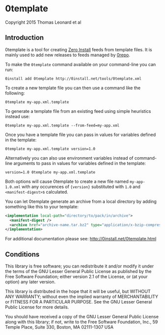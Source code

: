 0template
=========

Copyright 2015 Thomas Leonard et al


Introduction
------------

0template is a tool for creating [Zero Install](http://0install.net/) feeds from template files.
It is mainly used to add new releases to feeds managed by [0repo](http://0install.net/0repo.html).

To make the `0template` command available on your command-line you can run:

    0install add 0template http://0install.net/tools/0template.xml

To create a new template file you can then use a command like the following:

    0template my-app.xml.template

To generate a template file from an existing feed using simple heuristics instead use:

    0template my-app.xml.template --from-feed=my-app.xml

Once you have a template file you can pass in values for variables defined in the template:

    0template my-app.xml.template version=1.0

Alternatively you can also use environment variables instead of command-line arguments to pass in values for variables defined in the template:

    version=1.0 0template my-app.xml.template

Both options will cause 0template to create a new file named `my-app-1.0.xml` with any occurences of `{version}` substituted with `1.0` and `<manifest-digest>`s calculated.

You can let 0template generate an archive from a local directory by adding something like this to your template:
```xml
<implementation local-path="directory/to/pack/in/archive">
  <manifest-digest />
  <archive href="archive-name.tar.bz2" type="application/x-bzip-compressed-tar" />
</implementation>
```

For additional documentation please see: http://0install.net/0template.html


Conditions
----------

This library is free software; you can redistribute it and/or
modify it under the terms of the GNU Lesser General Public
License as published by the Free Software Foundation; either
version 2.1 of the License, or (at your option) any later version.

This library is distributed in the hope that it will be useful,
but WITHOUT ANY WARRANTY; without even the implied warranty of
MERCHANTABILITY or FITNESS FOR A PARTICULAR PURPOSE.  See the GNU
Lesser General Public License for more details.

You should have received a copy of the GNU Lesser General Public
License along with this library; if not, write to the Free Software
Foundation, Inc., 59 Temple Place, Suite 330, Boston, MA 02111-1307  USA
